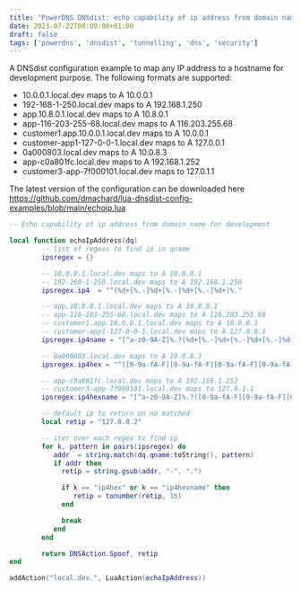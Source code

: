 ```yaml
---
title: "PowerDNS DNSdist: echo capability of ip address from domain name for development"
date: 2023-07-22T00:00:00+01:00
draft: false
tags: ['powerdns', 'dnsdist', 'tunnelling', 'dns', 'security']
---
```


A DNSdist configuration example to map any IP address to a hostname for development purpose.
The following formats are supported:
- 10.0.0.1.local.dev maps to A 10.0.0.1
- 192-168-1-250.local.dev maps to A 192.168.1.250
- app.10.8.0.1.local.dev maps to A 10.8.0.1
- app-116-203-255-68.local.dev maps to A 116.203.255.68
- customer1.app.10.0.0.1.local.dev maps to A 10.0.0.1
- customer-app1-127-0-0-1.local.dev maps to A 127.0.0.1
- 0a000803.local.dev maps to A 10.0.8.3
- app-c0a801fc.local.dev maps to A 192.168.1.252
- customer3-app-7f000101.local.dev maps to 127.0.1.1

The latest version of the configuration can be downloaded here https://github.com/dmachard/lua-dnsdist-config-examples/blob/main/echoip.lua

```lua
-- Echo capability of ip address from domain name for development

local function echoIpAddress(dq)
        -- list of regexs to find ip in qname
        ipsregex = {}

        -- 10.0.0.1.local.dev maps to A 10.0.0.1
        -- 192-168-1-250.local.dev maps to A 192.168.1.250
        ipsregex.ip4  = "^(%d+[%.-]%d+[%.-]%d+[%.-]%d+)%."

        -- app.10.8.0.1.local.dev maps to A 10.8.0.1
        -- app-116-203-255-68.local.dev maps to A 116.203.255.68
        -- customer1.app.10.0.0.1.local.dev maps to A 10.0.0.1
        -- customer-app1-127-0-0-1.local.dev maps to A 127.0.0.1
        ipsregex.ip4name = "[^a-z0-9A-Z]%.?(%d+[%.-]%d+[%.-]%d+[%.-]%d+)%."

        -- 0a000803.local.dev maps to A 10.0.8.3
        ipsregex.ip4hex = "^([0-9a-fA-F][0-9a-fA-F][0-9a-fA-F][0-9a-fA-F][0-9a-fA-F][0-9a-fA-F][0-9a-fA-F][0-9a-fA-F])%."

        -- app-c0a801fc.local.dev maps to A 192.168.1.252
        -- customer3-app-7f000101.local.dev maps to 127.0.1.1
        ipsregex.ip4hexname = "[^a-z0-9A-Z]%.?([0-9a-fA-F][0-9a-fA-F][0-9a-fA-F][0-9a-fA-F][0-9a-fA-F][0-9a-fA-F][0-9a-fA-F][0-9a-fA-F])%."

        -- default ip to return on no matched
        local retip = "127.0.0.2"

        -- iter over each regex to find ip
        for k, pattern in pairs(ipsregex) do
           addr  = string.match(dq.qname:toString(), pattern)
           if addr then
             retip = string.gsub(addr, "-", ".")

             if k == "ip4hex" or k == "ip4hexname" then
                retip = tonumber(retip, 16)
             end

             break
           end
        end

        return DNSAction.Spoof, retip
end

addAction("local.dev.", LuaAction(echoIpAddress))
```